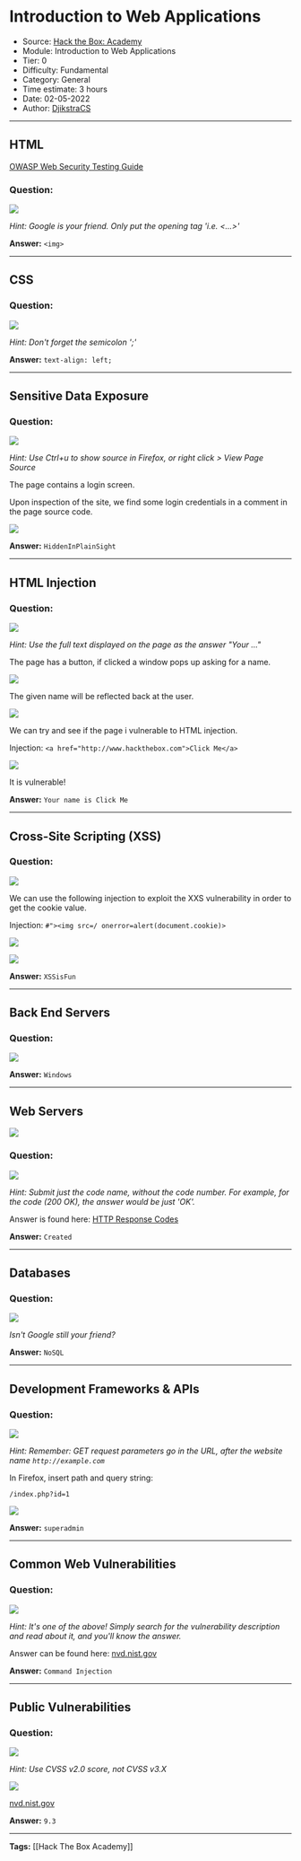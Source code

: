 # Introduction to Web Applications
* Source: [Hack the Box: Academy](https://academy.hackthebox.com/)
* Module: Introduction to Web Applications
* Tier: 0
* Difficulty: Fundamental
* Category: General
* Time estimate: 3 hours
* Date: 02-05-2022
* Author: [DjikstraCS](https://github.com/DjikstraCS)

---
## HTML
[OWASP Web Security Testing Guide](https://github.com/OWASP/wstg/tree/master/document/4-Web_Application_Security_Testing)

### Question:
![](./attachments/Pasted%20image%2020220502135026.png)

*Hint: Google is your friend. Only put the opening tag 'i.e. <...>'*

**Answer:** `<img>`

---
## CSS
### Question:
![](./attachments/Pasted%20image%2020220502135738.png)

*Hint: Don't forget the semicolon ';'*

**Answer:** `text-align: left;`

---
## Sensitive Data Exposure
### Question:
![](./attachments/Pasted%20image%2020220502140922.png)

*Hint: Use Ctrl+u to show source in Firefox, or right click > View Page Source*

The page contains a login screen. 

Upon inspection of the site, we find some login credentials in a comment in the page source code. 

![](./attachments/Pasted%20image%2020220502140846.png)

**Answer:** `HiddenInPlainSight`

---
## HTML Injection
### Question:
![](./attachments/Pasted%20image%2020220502141242.png)

*Hint: Use the full text displayed on the page as the answer "Your ..."*

The page has a button, if clicked a window pops up asking for a name.

![](./attachments/Pasted%20image%2020220502142150.png)

The given name will be reflected back at the user.

![](./attachments/Pasted%20image%2020220502141942.png)

We can try and see if the page i vulnerable to HTML injection. 

Injection: `<a href="http://www.hackthebox.com">Click Me</a>`

![](./attachments/Pasted%20image%2020220502142047.png)

It is vulnerable!

**Answer:** `Your name is Click Me`

---
## Cross-Site Scripting (XSS)
### Question:
![](./attachments/Pasted%20image%2020220502142357.png)

We can use the following injection to exploit the XXS vulnerability in order to get the cookie value.

Injection: `#"><img src=/ onerror=alert(document.cookie)>`

![](./attachments/Pasted%20image%2020220502143219.png)

![](./attachments/Pasted%20image%2020220502143327.png)

**Answer:** `XSSisFun`

---
## Back End Servers
### Question:
![](./attachments/Pasted%20image%2020220502144032.png)

**Answer:** `Windows`

---
## Web Servers
![](./attachments/Pasted%20image%2020220502144447.png)

### Question:
![](./attachments/Pasted%20image%2020220502144149.png)

*Hint: Submit just the code name, without the code number. For example, for the code (200 OK), the answer would be just 'OK'.*

Answer is found here: [HTTP Response Codes](https://developer.mozilla.org/en-US/docs/Web/HTTP/Status)

**Answer:** `Created`

---
## Databases
### Question:
![](./attachments/Pasted%20image%2020220502144724.png)

*Isn't Google still your friend?*

**Answer:** `NoSQL`

---
## Development Frameworks & APIs
### Question:
![](./attachments/Pasted%20image%2020220502145414.png)

*Hint: Remember: GET request parameters go in the URL, after the website name `http://example.com`*

In Firefox, insert path and query string:

`/index.php?id=1`

![](./attachments/Pasted%20image%2020220502145814.png)

**Answer:** `superadmin`

---
## Common Web Vulnerabilities
### Question:
![](./attachments/Pasted%20image%2020220502151309.png)

*Hint: It's one of the above! Simply search for the vulnerability description and read about it, and you'll know the answer.*

Answer can be found here: [nvd.nist.gov](https://nvd.nist.gov/vuln/detail/cve-2014-6271)

**Answer:** `Command Injection`

---
## Public Vulnerabilities
### Question:
![](./attachments/Pasted%20image%2020220502151533.png)

*Hint: Use CVSS v2.0 score, not CVSS v3.X*

![](./attachments/Pasted%20image%2020220502154019.png)

[nvd.nist.gov](https://nvd.nist.gov/vuln/detail/cve-2014-6271)

**Answer:** `9.3`

---
**Tags:** [[Hack The Box Academy]]